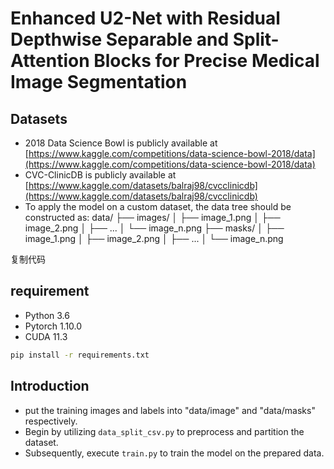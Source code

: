 # Enhanced U2-Net with Residual Depthwise Separable and Split-Attention Blocks for Precise Medical Image Segmentation 
## Datasets
- 2018 Data Science Bowl is publicly available at [https://www.kaggle.com/competitions/data-science-bowl-2018/data](https://www.kaggle.com/competitions/data-science-bowl-2018/data)
- CVC-ClinicDB is publicly available at [https://www.kaggle.com/datasets/balraj98/cvcclinicdb](https://www.kaggle.com/datasets/balraj98/cvcclinicdb)
- To apply the model on a custom dataset, the data tree should be constructed as:
data/
├── images/
│   ├── image_1.png
│   ├── image_2.png
│   ├── ...
│   └── image_n.png
├── masks/
│   ├── image_1.png
│   ├── image_2.png
│   ├── ...
│   └── image_n.png


复制代码

## requirement
- Python 3.6
- Pytorch 1.10.0
- CUDA 11.3
```bash
pip install -r requirements.txt
```
## Introduction
- put the training images and labels into "data/image" and "data/masks" respectively.
- Begin by utilizing `data_split_csv.py` to preprocess and partition the dataset.  
- Subsequently, execute `train.py` to train the model on the prepared data.
